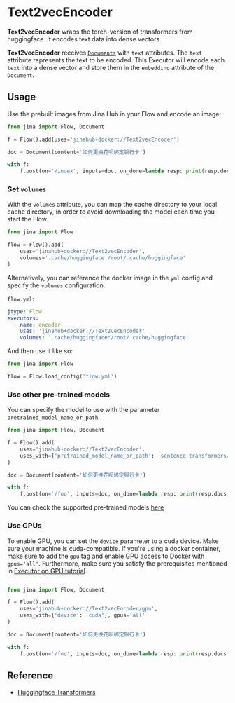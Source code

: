 # Text2vecEncoder

**Text2vecEncoder** wraps the torch-version of transformers from huggingface. It encodes text data into dense vectors.

**Text2vecEncoder** receives [`Documents`](https://docs.jina.ai/fundamentals/document/) with `text` attributes.
The `text` attribute represents the text to be encoded. This Executor will encode each `text` into a dense vector and store them in the `embedding` attribute of the `Document`.


## Usage


Use the prebuilt images from Jina Hub in your Flow and encode an image:

```python
from jina import Flow, Document

f = Flow().add(uses='jinahub+docker://Text2vecEncoder')

doc = Document(content='如何更换花呗绑定银行卡')

with f:
    f.post(on='/index', inputs=doc, on_done=lambda resp: print(resp.docs[0].embedding))
```


### Set `volumes`

With the `volumes` attribute, you can map the cache directory to your local cache directory, in order to avoid downloading 
the model each time you start the Flow.

```python
from jina import Flow

flow = Flow().add(
    uses='jinahub+docker://Text2vecEncoder',
    volumes='.cache/huggingface:/root/.cache/huggingface'
)
```

Alternatively, you can reference the docker image in the `yml` config and specify the `volumes` configuration.

`flow.yml`:

```yaml
jtype: Flow
executors:
  - name: encoder
    uses: 'jinahub+docker://Text2vecEncoder'
    volumes: '.cache/huggingface:/root/.cache/huggingface'
```

And then use it like so:
```python
from jina import Flow

flow = Flow.load_config('flow.yml')
```


### Use other pre-trained models
You can specify the model to use with the parameter `pretrained_model_name_or_path`:
```python
from jina import Flow, Document

f = Flow().add(
    uses='jinahub+docker://Text2vecEncoder',
    uses_with={'pretrained_model_name_or_path': 'sentence-transformers/paraphrase-multilingual-MiniLM-L12-v2'}
)

doc = Document(content='如何更换花呗绑定银行卡')

with f:
    f.post(on='/foo', inputs=doc, on_done=lambda resp: print(resp.docs[0].embedding))
```

You can check the supported pre-trained models [here](https://huggingface.co/transformers/pretrained_models.html)

### Use GPUs
To enable GPU, you can set the `device` parameter to a cuda device.
Make sure your machine is cuda-compatible.
If you're using a docker container, make sure to add the `gpu` tag and enable 
GPU access to Docker with `gpus='all'`.
Furthermore, make sure you satisfy the prerequisites mentioned in 
[Executor on GPU tutorial](https://docs.jina.ai/tutorials/gpu_executor/#prerequisites).

```python

from jina import Flow, Document

f = Flow().add(
    uses='jinahub+docker://Text2vecEncoder/gpu',
    uses_with={'device': 'cuda'}, gpus='all'
)

doc = Document(content='如何更换花呗绑定银行卡')

with f:
    f.post(on='/foo', inputs=doc, on_done=lambda resp: print(resp.docs[0].embedding))
```

## Reference
- [Huggingface Transformers](https://huggingface.co/transformers/pretrained_models.html)
